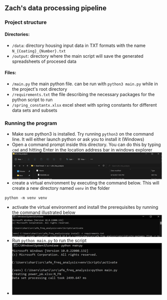 ## Zach's data processing pipeline

### Project structure

#### Directories:
* `/data`: directory housing input data in TXT formats with the name `N_{Coating}_{Number}.txt`
* `/output`: directory where the main script will save the generated spreadsheets of procesed data

#### Files:
* `/main.py` the main python file. can be run with `python3 main.py` while in the project's root directory
* `/requirements.txt` the file describing the necessary packages for the python script to run
* `/spring_constantx.xlsx` excel sheet with spring constants for different data sets and subsets

### Running the program
* Make sure python3 is installed. Try running `python3` on the command line. It will either launch python or ask you to install it (Windows)
* Open a command prompt inside this directory. You can do this by typing `cmd` and hitting Enter in the location address bar in windows explorer
![cmd-img](img/open_cmd.png)
* create a virtual environment by executing the command below. This will create a new directory named `venv` in the folder
```
python -m venv venv
```
* activate the virtual environment and install the prerequisites by running the command illustrated below
![activate-install](img/activate_and_install.png)
* Run `python main.py` to run the script
* ![img.png](img/running.png)
